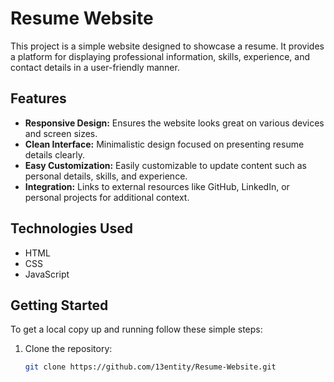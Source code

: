 # Resume Website

This project is a simple website designed to showcase a resume. It provides a platform for displaying professional information, skills, experience, and contact details in a user-friendly manner.

## Features

- **Responsive Design:** Ensures the website looks great on various devices and screen sizes.
- **Clean Interface:** Minimalistic design focused on presenting resume details clearly.
- **Easy Customization:** Easily customizable to update content such as personal details, skills, and experience.
- **Integration:** Links to external resources like GitHub, LinkedIn, or personal projects for additional context.

## Technologies Used

- HTML
- CSS
- JavaScript

## Getting Started

To get a local copy up and running follow these simple steps:

1. Clone the repository:
   ```sh
   git clone https://github.com/13entity/Resume-Website.git
